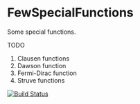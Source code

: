 # FewSpecialFunctions

Some special functions.

TODO

1. Clausen functions
2. Dawson function
3. Fermi-Dirac function
4. Struve functions

[![Build Status](https://github.com/MartinMikkelsen/FewSpecialFunctions.jl/actions/workflows/CI.yml/badge.svg?branch=main)](https://github.com/MartinMikkelsen/FewSpecialFunctions.jl/actions/workflows/CI.yml?query=branch%3Amain)
